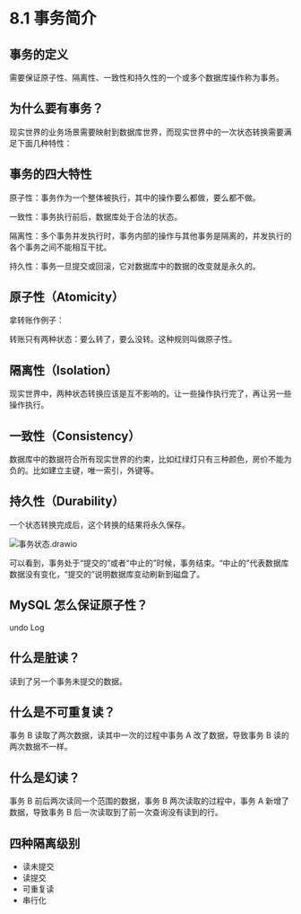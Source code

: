 # 8.1 事务简介

## 事务的定义

需要保证原子性、隔离性、一致性和持久性的一个或多个数据库操作称为事务。

## 为什么要有事务？

现实世界的业务场景需要映射到数据库世界，而现实世界中的一次状态转换需要满足下面几种特性：

## 事务的四大特性

原子性：事务作为一个整体被执行，其中的操作要么都做，要么都不做。

一致性：事务执行前后，数据库处于合法的状态。

隔离性：多个事务并发执行时，事务内部的操作与其他事务是隔离的，并发执行的各个事务之间不能相互干扰。

持久性：事务一旦提交或回滚，它对数据库中的数据的改变就是永久的。

## 原子性（Atomicity）

拿转账作例子：

转账只有两种状态：要么转了，要么没转。这种规则叫做原子性。

## 隔离性（Isolation）

现实世界中，两种状态转换应该是互不影响的。让一些操作执行完了，再让另一些操作执行。

## 一致性（Consistency）

数据库中的数据符合所有现实世界的约束，比如红绿灯只有三种颜色，房价不能为负的。比如建立主键，唯一索引，外键等。

## 持久性（Durability）

一个状态转换完成后，这个转换的结果将永久保存。

![事务状态.drawio](https://csnotes.oss-cn-beijing.aliyuncs.com/photos/%E4%BA%8B%E5%8A%A1%E7%8A%B6%E6%80%81.drawio.png)

可以看到，事务处于“提交的”或者“中止的”时候，事务结束。“中止的”代表数据库数据没有变化，“提交的”说明数据库变动刷新到磁盘了。

## MySQL 怎么保证原子性？

undo Log

## 什么是脏读？

读到了另一个事务未提交的数据。

## 什么是不可重复读？

事务 B 读取了两次数据，读其中一次的过程中事务 A 改了数据，导致事务 B 读的两次数据不一样。

## 什么是幻读？

事务 B 前后两次读同一个范围的数据，事务 B 两次读取的过程中，事务 A 新增了数据，导致事务 B 后一次读取到了前一次查询没有读到的行。

## 四种隔离级别

- 读未提交
- 读提交
- 可重复读
- 串行化